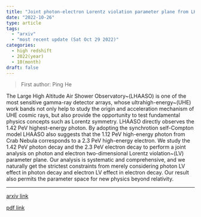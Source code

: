 ```yaml
---
title: "Joint photon-electron Lorentz violation parameter plane from LHAASO data"
date: "2022-10-26"
type: article
tags:
  - "arxiv"
  - "most recent update (Sat Oct 29 2022)"
categories:
  - high redshift
  - 2022(year)
  - 10(month)
draft: false
---
```


> First author: Ping He

 The Large High Altitude Air Shower Observatory~(LHAASO) is one of the most
sensitive gamma-ray detector arrays, whose ultrahigh-energy~(UHE) work bands
not only help to study the origin and acceleration mechanism of UHE cosmic
rays, but also provide the opportunity to test fundamental physics concepts
such as Lorentz symmetry. LHAASO directly observes the $1.42~\mathrm{PeV}$
highest-energy photon. By adopting the synchrotion self-Compton model LHAASO
also suggests that the $1.12~\mathrm{PeV}$ high-energy photon from Crab Nebula
corresponds to a $2.3~\mathrm{PeV}$ high-energy electron. We study the
$1.42~\mathrm{PeV}$ photon decay and the $2.3~\mathrm{PeV}$ electron decay to
perform a joint analysis on photon and electron two-dimensional Lorentz
violation~(LV) parameter plane. Our analysis is systematic and comprehensive,
and we naturally get the strictest constraints from merely considering photon
LV effect in photon decay and electron LV effect in electron decay. Our result
also permits the parameter space for new physics beyond relativity.

---
[arxiv link](http://arxiv.org/abs/2210.14817v1)

[pdf link](http://arxiv.org/pdf/2210.14817v1)